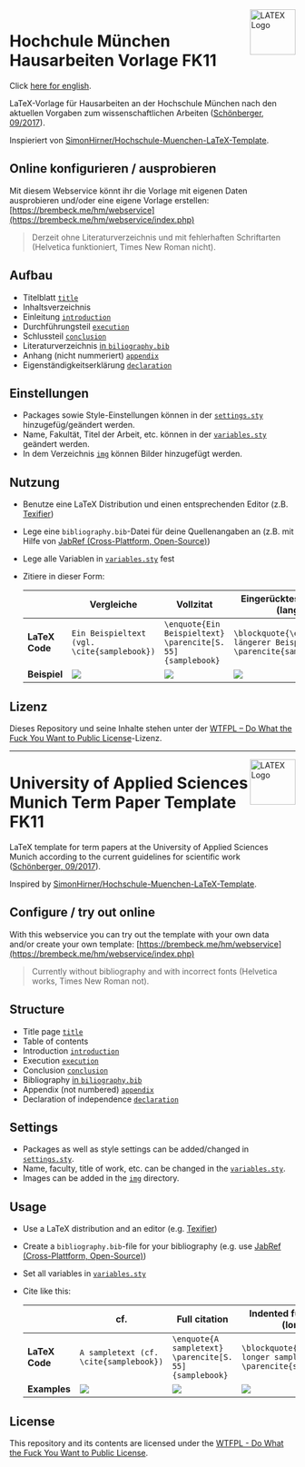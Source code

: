 
<img src="https://user-images.githubusercontent.com/4144601/192153979-576def8f-cf69-497b-834c-2c7528971e73.png" alt="LATEX Logo" width="80" align="right">

# Hochchule München Hausarbeiten Vorlage FK11
Click [here for english](#university-of-applied-sciences-munich-term-paper-template).

LaTeX-Vorlage für Hausarbeiten an der Hochschule München nach den aktuellen Vorgaben zum wissenschaftlichen Arbeiten ([Schönberger, 09/2017](https://w3-mediapool.hm.edu/mediapool/media/fk11/fk11_lokal/neu_struktur/9b/Standards_Wiss_Arbeiten_2017_Schoenberger.pdf)).

Inspieriert von [SimonHirner/Hochschule-Muenchen-LaTeX-Template](https://github.com/SimonHirner/Hochschule-Muenchen-LaTeX-Template).
 
## Online konfigurieren / ausprobieren
Mit diesem Webservice könnt ihr die Vorlage mit eigenen Daten ausprobieren und/oder eine eigene Vorlage erstellen: [https://brembeck.me/hm/webservice](https://brembeck.me/hm/webservice/index.php)

> Derzeit ohne Literaturverzeichnis und mit fehlerhaften Schriftarten (Helvetica funktioniert, Times New Roman nicht).

## Aufbau 

* Titelblatt [`title`](pages/title.tex)
* Inhaltsverzeichnis
* Einleitung [`introduction`](pages/introduction.tex)
* Durchführungsteil [`execution`](pages/execution.tex)
* Schlussteil [`conclusion`](pages/conclusion.tex)
* Literaturverzeichnis [in `biliography.bib`](biliography.bib)
* Anhang (nicht nummeriert) [`appendix`](pages/appendix.tex)
* Eigenständigkeitserklärung [`declaration`](pages/declaration.tex)

## Einstellungen

* Packages sowie Style-Einstellungen können in der [`settings.sty`](settings.sty) hinzugefüg/geändert werden.
* Name, Fakultät, Titel der Arbeit, etc. können in der [`variables.sty`](variables.sty) geändert werden.
* In dem Verzeichnis [`img`](img) können Bilder hinzugefügt werden. 

## Nutzung

* Benutze eine LaTeX Distribution und einen entsprechenden Editor (z.B. [Texifier](https://www.texifier.com))
* Lege eine `bibliography.bib`-Datei für deine Quellenangaben an (z.B. mit Hilfe von [JabRef (Cross-Plattform, Open-Source)](https://www.jabref.org))
* Lege alle Variablen in [`variables.sty`](variables.sty) fest
* Zitiere in dieser Form:

  |            | Vergleiche                                                                                                       | Vollzitat                                                                                                        | Eingerücktes Vollzitat (lang)                                                                                    |
  |------------|------------------------------------------------------------------------------------------------------------------|------------------------------------------------------------------------------------------------------------------|------------------------------------------------------------------------------------------------------------------|
  | **LaTeX Code** | ````Ein Beispieltext (vgl. \cite{samplebook})````                                                                | ````\enquote{Ein Beispieltext} \parencite[S. 55]{samplebook}````                                                 | ````\blockquote{\enquote{Ein längerer Beispieltext} \parencite{samplebook}}````                               |
  | **Beispiel**   | <img src="https://user-images.githubusercontent.com/4144601/192776150-47a8b1b1-2589-4b7f-aa73-24e3d169520e.png"> | <img src="https://user-images.githubusercontent.com/4144601/192776369-51057e19-62d0-4b22-b423-08fa08858604.png"> | <img src="https://user-images.githubusercontent.com/4144601/192776440-80d72dbc-ffe5-4999-a503-615deea39505.png"> |


## Lizenz
Dieses Repository und seine Inhalte stehen unter der [WTFPL – Do What the Fuck You Want to Public License](LICENSE)-Lizenz.

--- 
<img src="https://user-images.githubusercontent.com/4144601/192153979-576def8f-cf69-497b-834c-2c7528971e73.png" alt="LATEX Logo" width="80" align="right">

# University of Applied Sciences Munich Term Paper Template FK11

LaTeX template for term papers at the University of Applied Sciences Munich according to the current guidelines for scientific work ([Schönberger, 09/2017](https://w3-mediapool.hm.edu/mediapool/media/fk11/fk11_lokal/neu_struktur/9b/Standards_Wiss_Arbeiten_2017_Schoenberger.pdf)).

Inspired by [SimonHirner/Hochschule-Muenchen-LaTeX-Template](https://github.com/SimonHirner/Hochschule-Muenchen-LaTeX-Template).
 
## Configure / try out online
With this webservice you can try out the template with your own data and/or create your own template: [https://brembeck.me/hm/webservice](https://brembeck.me/hm/webservice/index.php)

> Currently without bibliography and with incorrect fonts (Helvetica works, Times New Roman not).

## Structure 

* Title page [`title`](pages/title.tex)
* Table of contents
* Introduction [`introduction`](pages/introduction.tex)
* Execution [`execution`](pages/execution.tex)
* Conclusion [`conclusion`](pages/conclusion.tex)
* Bibliography [in `biliography.bib`](biliography.bib)
* Appendix (not numbered) [`appendix`](pages/appendix.tex)
* Declaration of independence [`declaration`](pages/declaration.tex)

## Settings

* Packages as well as style settings can be added/changed in [`settings.sty`](settings.sty).
* Name, faculty, title of work, etc. can be changed in the [`variables.sty`](variables.sty).
* Images can be added in the [`img`](img) directory. 

## Usage

* Use a LaTeX distribution and an editor (e.g. [Texifier](https://www.texifier.com))
* Create a `bibliography.bib`-file for your bibliography (e.g. use [JabRef (Cross-Plattform, Open-Source)](https://www.jabref.org))
* Set all variables in [`variables.sty`](variables.sty)
* Cite like this:

  |            | cf.                                                                                                       | Full citation                                                                                                        | Indented full citation (long)                                                                                   |
  |------------|------------------------------------------------------------------------------------------------------------------|------------------------------------------------------------------------------------------------------------------|------------------------------------------------------------------------------------------------------------------|
  | **LaTeX Code** | ````A sampletext (cf. \cite{samplebook})````                                                                | ````\enquote{A sampletext} \parencite[S. 55]{samplebook}````                                                 | ````\blockquote{\enquote{A longer sampletext} \parencite{samplebook}}````                               |
  | **Examples**   | <img src="https://user-images.githubusercontent.com/4144601/192776150-47a8b1b1-2589-4b7f-aa73-24e3d169520e.png"> | <img src="https://user-images.githubusercontent.com/4144601/192776369-51057e19-62d0-4b22-b423-08fa08858604.png"> | <img src="https://user-images.githubusercontent.com/4144601/192776440-80d72dbc-ffe5-4999-a503-615deea39505.png"> |

## License
This repository and its contents are licensed under the [WTFPL - Do What the Fuck You Want to Public License](LICENSE).
